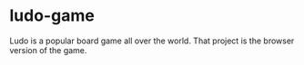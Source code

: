 # ludo-game

Ludo is a popular board game all over the world. That project is the browser version of the game.
